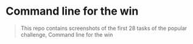 # Command line for the win

> This repo contains screenshots of the first 28 tasks of the popular challenge, Command line for the win